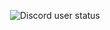 <p align="center">
  <img src="https://discord.c99.nl/widget/theme-4/356867455303548929.png" alt="Discord user status"/>
</p>
